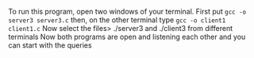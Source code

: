 To run this program, open two windows of your terminal.
 First put ``gcc -o server3 server3.c``
then, on the other terminal type ``gcc -o client1 client1.c``
Now select the files> ./server3 and ./client3 from different terminals
 Now both programs are open and listening each other and you can start with the queries
